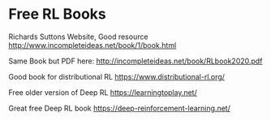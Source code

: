 Free RL Books
=============

Richards Suttons Website, Good resource
http://www.incompleteideas.net/book/1/book.html

Same Book but PDF here:
http://incompleteideas.net/book/RLbook2020.pdf

Good book for distributional RL
https://www.distributional-rl.org/

Free older version of Deep RL
https://learningtoplay.net/

Great free Deep RL book
https://deep-reinforcement-learning.net/

